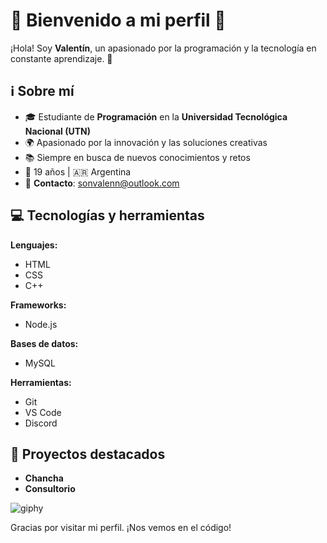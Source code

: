 # 🌟 Bienvenido a mi perfil 🌟  

¡Hola! Soy **Valentín**, un apasionado por la programación y la tecnología en constante aprendizaje. 🚀  

## ℹ️ Sobre mí  
- 🎓 Estudiante de **Programación** en la **Universidad Tecnológica Nacional (UTN)**  
- 🌍 Apasionado por la innovación y las soluciones creativas  
- 📚 Siempre en busca de nuevos conocimientos y retos  
- 🎂 19 años | 🇦🇷 Argentina  
- 📩 **Contacto**: [sonvalenn@outlook.com](mailto:sonvalenn@outlook.com)  

## 💻 Tecnologías y herramientas  

**Lenguajes:**  
- HTML  
- CSS  
- C++  

**Frameworks:**  
- Node.js  

**Bases de datos:**  
- MySQL  

**Herramientas:**  
- Git  
- VS Code  
- Discord  

## 🚀 Proyectos destacados  
- **Chancha**  
- **Consultorio**

 
![giphy](https://github.com/user-attachments/assets/b9532504-a1f3-4fe6-934e-bbf5ebe93ac4)

Gracias por visitar mi perfil. ¡Nos vemos en el código! 

